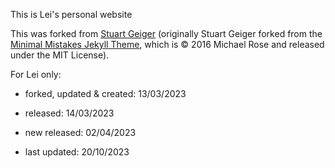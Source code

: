 This is Lei's personal website

This was forked from [Stuart Geiger](https://github.com/staeiou) (originally Stuart Geiger forked from the [Minimal Mistakes Jekyll Theme](https://mmistakes.github.io/minimal-mistakes/), which is © 2016 Michael Rose and released under the MIT License).


For Lei only:

- forked, updated & created: 13/03/2023

- released: 14/03/2023

- new released: 02/04/2023

- last updated: 20/10/2023


